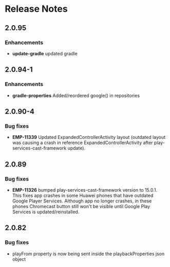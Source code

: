 # Release Notes

## 2.0.95

### Enhancements
- **update-gradle** updated gradle

## 2.0.94-1

### Enhancements
- **gradle-properties** Added/reordered google() in repositories 

## 2.0.90-4

### Bug fixes
- **EMP-11339** Updated ExpandedControllerActivity layout (outdated layout was causing a crash in reference ExpandedControllerActivity after play-services-cast-framework update).

## 2.0.89

### Bug fixes
- **EMP-11326** bumped play-services-cast-framework version to 15.0.1. This fixes app crashes in some Huawei phones that have outdated Google Player Services. Although app no longer crashes, in these phones Chromecast button still won't be visible until Google Play Services is updated/reinstalled.  


## 2.0.82

### Bug fixes
- playFrom property is now being sent inside the playbackProperties json object
